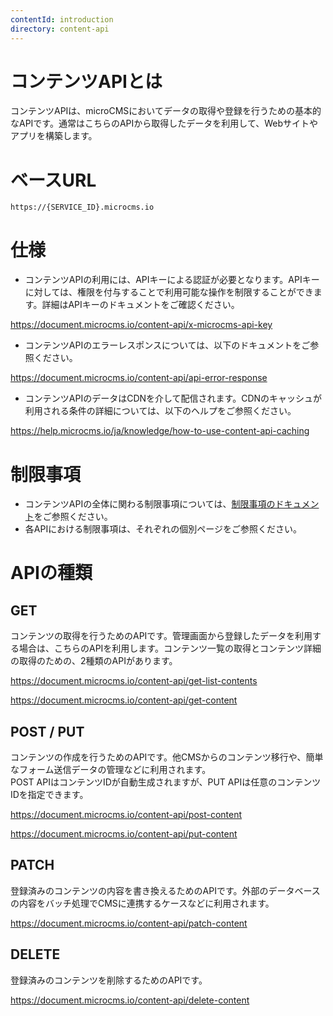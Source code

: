 ```yaml
---
contentId: introduction
directory: content-api
---
```


# コンテンツAPIとは

コンテンツAPIは、microCMSにおいてデータの取得や登録を行うための基本的なAPIです。通常はこちらのAPIから取得したデータを利用して、Webサイトやアプリを構築します。

ベースURL
======

`https://{SERVICE_ID}.microcms.io`

仕様
==

*   コンテンツAPIの利用には、APIキーによる認証が必要となります。APIキーに対しては、権限を付与することで利用可能な操作を制限することができます。詳細はAPIキーのドキュメントをご確認ください。

https://document.microcms.io/content-api/x-microcms-api-key

*   コンテンツAPIのエラーレスポンスについては、以下のドキュメントをご参照ください。

https://document.microcms.io/content-api/api-error-response

*   コンテンツAPIのデータはCDNを介して配信されます。CDNのキャッシュが利用される条件の詳細については、以下のヘルプをご参照ください。

https://help.microcms.io/ja/knowledge/how-to-use-content-api-caching

制限事項
====

*   コンテンツAPIの全体に関わる制限事項については、[制限事項のドキュメント](https://document.microcms.io/manual/limitations#h9e37a059c1)をご参照ください。
*   各APIにおける制限事項は、それぞれの個別ページをご参照ください。

APIの種類
======

GET
---

コンテンツの取得を行うためのAPIです。管理画面から登録したデータを利用する場合は、こちらのAPIを利用します。コンテンツ一覧の取得とコンテンツ詳細の取得のための、2種類のAPIがあります。

https://document.microcms.io/content-api/get-list-contents

https://document.microcms.io/content-api/get-content

POST / PUT
----------

コンテンツの作成を行うためのAPIです。他CMSからのコンテンツ移行や、簡単なフォーム送信データの管理などに利用されます。  
POST APIはコンテンツIDが自動生成されますが、PUT APIは任意のコンテンツIDを指定できます。

https://document.microcms.io/content-api/post-content

https://document.microcms.io/content-api/put-content

PATCH
-----

登録済みのコンテンツの内容を書き換えるためのAPIです。外部のデータベースの内容をバッチ処理でCMSに連携するケースなどに利用されます。

https://document.microcms.io/content-api/patch-content

DELETE
------

登録済みのコンテンツを削除するためのAPIです。

https://document.microcms.io/content-api/delete-content